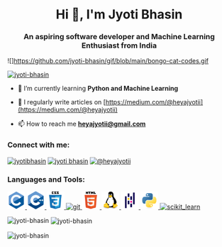 <h1 align="center">Hi 👋, I'm Jyoti Bhasin</h1>
<h3 align="center">An aspiring software developer and Machine Learning Enthusiast from India</h3>

![]https://github.com/jyoti-bhasin/gif/blob/main/bongo-cat-codes.gif

<p align="left"> <a href="https://github.com/ryo-ma/github-profile-trophy"><img src="https://github-profile-trophy.vercel.app/?username=jyoti-bhasin" alt="jyoti-bhasin" /></a> </p>

- 🌱 I’m currently learning **Python and Machine Learning**

- 📝 I regularly write articles on [https://medium.com/@heyajyotii](https://medium.com/@heyajyotii)

- 📫 How to reach me **heyajyotii@gmail.com**

<h3 align="left">Connect with me:</h3>
<p align="left">
<a href="https://dev.to/jyotibhasin" target="blank"><img align="center" src="https://raw.githubusercontent.com/rahuldkjain/github-profile-readme-generator/master/src/images/icons/Social/devto.svg" alt="jyotibhasin" height="30" width="40" /></a>
<a href="https://linkedin.com/in/jyoti bhasin" target="blank"><img align="center" src="https://raw.githubusercontent.com/rahuldkjain/github-profile-readme-generator/master/src/images/icons/Social/linked-in-alt.svg" alt="jyoti bhasin" height="30" width="40" /></a>
<a href="https://medium.com/@heyajyotii" target="blank"><img align="center" src="https://raw.githubusercontent.com/rahuldkjain/github-profile-readme-generator/master/src/images/icons/Social/medium.svg" alt="@heyajyotii" height="30" width="40" /></a>
</p>

<h3 align="left">Languages and Tools:</h3>
<p align="left"> <a href="https://www.cprogramming.com/" target="_blank" rel="noreferrer"> <img src="https://raw.githubusercontent.com/devicons/devicon/master/icons/c/c-original.svg" alt="c" width="40" height="40"/> </a> <a href="https://www.w3schools.com/cpp/" target="_blank" rel="noreferrer"> <img src="https://raw.githubusercontent.com/devicons/devicon/master/icons/cplusplus/cplusplus-original.svg" alt="cplusplus" width="40" height="40"/> </a> <a href="https://www.w3schools.com/css/" target="_blank" rel="noreferrer"> <img src="https://raw.githubusercontent.com/devicons/devicon/master/icons/css3/css3-original-wordmark.svg" alt="css3" width="40" height="40"/> </a> <a href="https://git-scm.com/" target="_blank" rel="noreferrer"> <img src="https://www.vectorlogo.zone/logos/git-scm/git-scm-icon.svg" alt="git" width="40" height="40"/> </a> <a href="https://www.w3.org/html/" target="_blank" rel="noreferrer"> <img src="https://raw.githubusercontent.com/devicons/devicon/master/icons/html5/html5-original-wordmark.svg" alt="html5" width="40" height="40"/> </a> <a href="https://www.linux.org/" target="_blank" rel="noreferrer"> <img src="https://raw.githubusercontent.com/devicons/devicon/master/icons/linux/linux-original.svg" alt="linux" width="40" height="40"/> </a> <a href="https://pandas.pydata.org/" target="_blank" rel="noreferrer"> <img src="https://raw.githubusercontent.com/devicons/devicon/2ae2a900d2f041da66e950e4d48052658d850630/icons/pandas/pandas-original.svg" alt="pandas" width="40" height="40"/> </a> <a href="https://www.python.org" target="_blank" rel="noreferrer"> <img src="https://raw.githubusercontent.com/devicons/devicon/master/icons/python/python-original.svg" alt="python" width="40" height="40"/> </a> <a href="https://scikit-learn.org/" target="_blank" rel="noreferrer"> <img src="https://upload.wikimedia.org/wikipedia/commons/0/05/Scikit_learn_logo_small.svg" alt="scikit_learn" width="40" height="40"/> </a> </p>

<p><img align="left" src="https://github-readme-stats.vercel.app/api/top-langs?username=jyoti-bhasin&show_icons=true&locale=en&layout=compact" alt="jyoti-bhasin" /></p>

<p>&nbsp;<img align="center" src="https://github-readme-stats.vercel.app/api?username=jyoti-bhasin&show_icons=true&locale=en" alt="jyoti-bhasin" /></p>

<p><img align="center" src="https://github-readme-streak-stats.herokuapp.com/?user=jyoti-bhasin&" alt="jyoti-bhasin" /></p>
